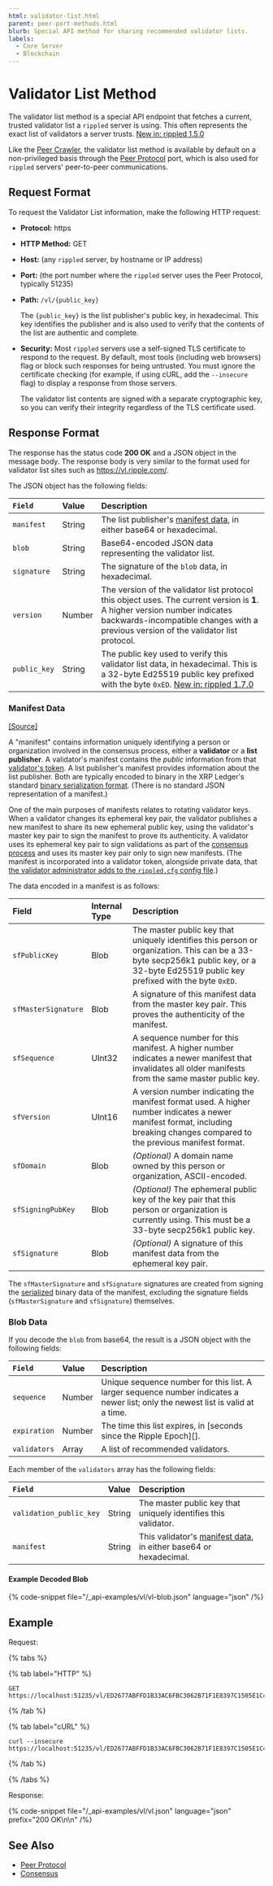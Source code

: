 ```yaml
---
html: validator-list.html
parent: peer-port-methods.html
blurb: Special API method for sharing recommended validator lists.
labels:
  - Core Server
  - Blockchain
---
```

# Validator List Method

The validator list method is a special API endpoint that fetches a current, trusted validator list a `rippled` server is using. This often represents the exact list of validators a server trusts. [New in: rippled 1.5.0](https://github.com/XRPLF/rippled/releases/tag/1.5.0 "BADGE_BLUE")

Like the [Peer Crawler](peer-crawler.md), the validator list method is available by default on a non-privileged basis through the [Peer Protocol](../../../concepts/networks-and-servers/peer-protocol.md) port, which is also used for `rippled` servers' peer-to-peer communications.

## Request Format

To request the Validator List information, make the following HTTP request:

- **Protocol:** https
- **HTTP Method:** GET
- **Host:** (any `rippled` server, by hostname or IP address)
- **Port:** (the port number where the `rippled` server uses the Peer Protocol, typically 51235)
- **Path:** `/vl/{public_key}`

    The `{public_key}` is the list publisher's public key, in hexadecimal. This key identifies the publisher and is also used to verify that the contents of the list are authentic and complete.

- **Security:** Most `rippled` servers use a self-signed TLS certificate to respond to the request. By default, most tools (including web browsers) flag or block such responses for being untrusted. You must ignore the certificate checking (for example, if using cURL, add the `--insecure` flag) to display a response from those servers.

    The validator list contents are signed with a separate cryptographic key, so you can verify their integrity regardless of the TLS certificate used.


## Response Format

The response has the status code **200 OK** and a JSON object in the message body. The response body is very similar to the format used for validator list sites such as <https://vl.ripple.com/>.

The JSON object has the following fields:

| `Field`          | Value  | Description                                      |
|:-----------------|:-------|:-------------------------------------------------|
| `manifest`       | String | The list publisher's [manifest data](#manifest-data), in either base64 or hexadecimal. |
| `blob`           | String | Base64-encoded JSON data representing the validator list. |
| `signature`      | String | The signature of the `blob` data, in hexadecimal. |
| `version`        | Number | The version of the validator list protocol this object uses. The current version is **1**. A higher version number indicates backwards-incompatible changes with a previous version of the validator list protocol. |
| `public_key`     | String | The public key used to verify this validator list data, in hexadecimal. This is a 32-byte Ed25519 public key prefixed with the byte `0xED`. [New in: rippled 1.7.0](https://github.com/XRPLF/rippled/releases/tag/1.7.0 "BADGE_BLUE") |

### Manifest Data
[[Source]](https://github.com/XRPLF/rippled/blob/97712107b71a8e2089d2e3fcef9ebf5362951110/src/ripple/app/misc/impl/Manifest.cpp#L43-L66 "Source")

A "manifest" contains information uniquely identifying a person or organization involved in the consensus process, either a **validator** or a **list publisher**. A validator's manifest contains the _public_ information from that [validator's token](run-rippled-as-a-validator.html#3-enable-validation-on-your-rippled-server). A list publisher's manifest provides information about the list publisher. Both are typically encoded to binary in the XRP Ledger's standard [binary serialization format](../../protocol/binary-format.md). (There is no standard JSON representation of a manifest.)

One of the main purposes of manifests relates to rotating validator keys. When a validator changes its ephemeral key pair, the validator publishes a new manifest to share its new ephemeral public key, using the validator's master key pair to sign the manifest to prove its authenticity. A validator uses its ephemeral key pair to sign validations as part of the [consensus process](../../../concepts/consensus-protocol/index.md) and uses its master key pair only to sign new manifests. (The manifest is incorporated into a validator token, alongside private data, that [the validator administrator adds to the `rippled.cfg` config file](run-rippled-as-a-validator.html#3-enable-validation-on-your-rippled-server).)

The data encoded in a manifest is as follows:

| Field               | Internal Type | Description                              |
|:--------------------|:--------------|:-----------------------------------------|
| `sfPublicKey`       | Blob          | The master public key that uniquely identifies this person or organization. This can be a 33-byte secp256k1 public key, or a 32-byte Ed25519 public key prefixed with the byte `0xED`. |
| `sfMasterSignature` | Blob          | A signature of this manifest data from the master key pair. This proves the authenticity of the manifest. |
| `sfSequence`        | UInt32        | A sequence number for this manifest. A higher number indicates a newer manifest that invalidates all older manifests from the same master public key. |
| `sfVersion`         | UInt16        | A version number indicating the manifest format used. A higher number indicates a newer manifest format, including breaking changes compared to the previous manifest format. |
| `sfDomain`          | Blob          | _(Optional)_ A domain name owned by this person or organization, ASCII-encoded. |
| `sfSigningPubKey`   | Blob          | _(Optional)_ The ephemeral public key of the key pair that this person or organization is currently using. This must be a 33-byte secp256k1 public key. |
| `sfSignature`       | Blob          | _(Optional)_ A signature of this manifest data from the ephemeral key pair. |

The `sfMasterSignature` and `sfSignature` signatures are created from signing the [serialized](../../protocol/binary-format.md) binary data of the manifest, excluding the signature fields (`sfMasterSignature` and `sfSignature`) themselves.


### Blob Data

If you decode the `blob` from base64, the result is a JSON object with the following fields:

| `Field`      | Value  | Description                                          |
|:-------------|:-------|:-----------------------------------------------------|
| `sequence`   | Number | Unique sequence number for this list. A larger sequence number indicates a newer list; only the newest list is valid at a time. |
| `expiration` | Number | The time this list expires, in [seconds since the Ripple Epoch][]. |
| `validators` | Array  | A list of recommended validators.                    |

Each member of the `validators` array has the following fields:

| `Field`                 | Value  | Description                               |
|:------------------------|:-------|:------------------------------------------|
| `validation_public_key` | String | The master public key that uniquely identifies this validator. |
| `manifest`              | String | This validator's [manifest data](#manifest-data), in either base64 or hexadecimal. |


#### Example Decoded Blob

{% code-snippet file="/_api-examples/vl/vl-blob.json" language="json" /%}

## Example

Request:

{% tabs %}

{% tab label="HTTP" %}
```
GET https://localhost:51235/vl/ED2677ABFFD1B33AC6FBC3062B71F1E8397C1505E1C42C64D11AD1B28FF73F4734
```
{% /tab %}

{% tab label="cURL" %}
```
curl --insecure https://localhost:51235/vl/ED2677ABFFD1B33AC6FBC3062B71F1E8397C1505E1C42C64D11AD1B28FF73F4734
```
{% /tab %}

{% /tabs %}

Response:

{% code-snippet file="/_api-examples/vl/vl.json" language="json" prefix="200 OK\n\n" /%}


## See Also

- [Peer Protocol](../../../concepts/networks-and-servers/peer-protocol.md)
- [Consensus](../../../concepts/consensus-protocol/index.md)
